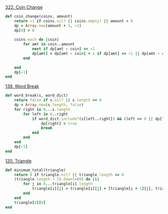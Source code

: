 [322. Coin Change](https://leetcode.com/problems/coin-change/)

```ruby
def coin_change(coins, amount)
    return -1 if coins.nil? || coins.empty? || amount < 0
    dp = Array.new(amount + 1, -1)
    dp[0] = 0
    
    coins.each do |coin|
        for amt in coin..amount
            next if dp[amt - coin] == -1
            dp[amt] = dp[amt - coin] + 1 if dp[amt] == -1 || dp[amt - coin] + 1 < dp[amt]
        end
        
    end
    dp[-1]
end
```

[139. Word Break](https://leetcode.com/problems/word-break/)
```ruby
def word_break(s, word_dict)
    return false if s.nil? || s.length == 0
    dp = Array.new(s.length, false)
    for right in 0...s.length
        for left in 0..right
            if word_dict.include?(s[left..right]) && (left == 0 || dp[left - 1])
                dp[right] = true
                break
            end
        end
    end
    dp[-1]
end
```

[120. Triangle](https://leetcode.com/problems/triangle/)
```ruby
def minimum_total(triangle)
    return 0 if triangle.nil? || triangle.length == 0
    (triangle.length - 2).downto(0) do |i|
        for j in 0...triangle[i].length
            triangle[i][j] = triangle[i][j] + [triangle[i + 1][j], triangle[i + 1][j + 1]].min
        end
    end
    triangle[0][0]
end
```